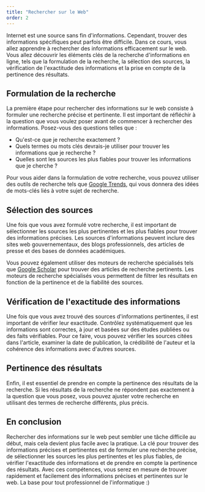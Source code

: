 ```yaml
---
title: "Rechercher sur le Web"
order: 2
---
```


Internet est une source sans fin d'informations. Cependant, trouver des informations spécifiques peut parfois être difficile. Dans ce cours, vous allez apprendre à rechercher des informations efficacement sur le web. Vous allez découvrir les éléments clés de la recherche d'informations en ligne, tels que la formulation de la recherche, la sélection des sources, la vérification de l'exactitude des informations et la prise en compte de la pertinence des résultats.

## Formulation de la recherche 

La première étape pour rechercher des informations sur le web consiste à formuler une recherche précise et pertinente. Il est important de réfléchir à la question que vous voulez poser avant de commencer à rechercher des informations. Posez-vous des questions telles que : 
- Qu'est-ce que je recherche exactement ? 
- Quels termes ou mots clés devrais-je utiliser pour trouver les informations que je recherche ? 
- Quelles sont les sources les plus fiables pour trouver les informations que je cherche ?

Pour vous aider dans la formulation de votre recherche, vous pouvez utiliser des outils de recherche tels que [Google Trends](https://trends.google.fr/home), qui vous donnera des idées de mots-clés liés à votre sujet de recherche.

## Sélection des sources

Une fois que vous avez formulé votre recherche, il est important de sélectionner les sources les plus pertinentes et les plus fiables pour trouver des informations précises. Les sources d'informations peuvent inclure des sites web gouvernementaux, des blogs professionnels, des articles de presse et des bases de données académiques.

Vous pouvez également utiliser des moteurs de recherche spécialisés tels que [Google Scholar](https://scholar.google.com/) pour trouver des articles de recherche pertinents. Les moteurs de recherche spécialisés vous permettent de filtrer les résultats en fonction de la pertinence et de la fiabilité des sources.

## Vérification de l'exactitude des informations 

Une fois que vous avez trouvé des sources d'informations pertinentes, il est important de vérifier leur exactitude. Contrôlez systématiquement que les informations sont correctes, à jour et basées sur des études publiées ou des faits vérifiables. Pour ce faire, vous pouvez vérifier les sources citées dans l'article, examiner la date de publication, la crédibilité de l'auteur et la cohérence des informations avec d'autres sources.

## Pertinence des résultats 

Enfin, il est essentiel de prendre en compte la pertinence des résultats de la recherche. Si les résultats de la recherche ne répondent pas exactement à la question que vous posez, vous pouvez ajuster votre recherche en utilisant des termes de recherche différents, plus précis.

## En conclusion 

Rechercher des informations sur le web peut sembler une tâche difficile au début, mais cela devient plus facile avec la pratique. La clé pour trouver des informations précises et pertinentes est de formuler une recherche précise, de sélectionner les sources les plus pertinentes et les plus fiables, de vérifier l'exactitude des informations et de prendre en compte la pertinence des résultats. Avec ces compétences, vous serez en mesure de trouver rapidement et facilement des informations précises et pertinentes sur le web. La base pour tout professionnel de l'informatique :)